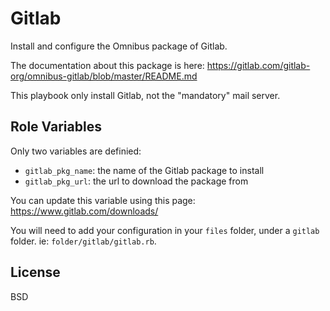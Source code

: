Gitlab
======

Install and configure the Omnibus package of Gitlab.

The documentation about this package is here:
https://gitlab.com/gitlab-org/omnibus-gitlab/blob/master/README.md

This playbook only install Gitlab, not the "mandatory" mail server.

Role Variables
--------------

Only two variables are definied:

  * `gitlab_pkg_name`: the name of the Gitlab package to install
  * `gitlab_pkg_url`: the url to download the package from

You can update this variable using this page: https://www.gitlab.com/downloads/

You will need to add your configuration in your `files` folder, under a `gitlab` folder. ie: `folder/gitlab/gitlab.rb`.

License
-------

BSD
